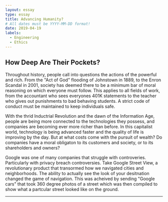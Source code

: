 ```yaml
---
layout: essay
type: essay
title: Advancing Humanity?
# All dates must be YYYY-MM-DD format!
date: 2019-04-19
labels:
  - Engineering
  - Ethics
---
```


## How Deep Are Their Pockets? 

Throughout history, people call into questions the actions of the powerful and rich. From the "Act of God" flooding of Johnstown in 1889, to the Enron Scandal in 2001, society has deemed there to be a minimum bar of moral reasoning on which everyone must follow. This applies to all fields of work, from the accountant who sees everyones 401K statements to the teacher who gives out punishments to bad behaving students. A strict code of conduct must be maintained to keep individuals safe.

With the thrid Inductrial Revolution and the dawn of the Information Age, people are being more connected to the technologies they possess, and companies are becoming ever more richer than before. In this capitalist world, technology is being advanced faster and the quality of life is improving by the day. But at what costs come with the pursuit of wealth? Do companies have a moral obligaton to its customers and society, or to its shareholders and owners?

Google was one of many companies that struggle with controveries. Particularly with privacy breach controversies. Take Google Street View, a revolutionary product that transormed how we navigated cities and neighborhoods. The ability to actually see the look of your desitnation changed the game of navigation. This was acheived by sending "Google cars" that took 360 degree photos of a street which was then compiled to show what a partcular street looked like on the ground. 

---

